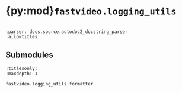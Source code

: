 # {py:mod}`fastvideo.logging_utils`

```{py:module} fastvideo.logging_utils
```

```{autodoc2-docstring} fastvideo.logging_utils
:parser: docs.source.autodoc2_docstring_parser
:allowtitles:
```

## Submodules

```{toctree}
:titlesonly:
:maxdepth: 1

fastvideo.logging_utils.formatter
```
